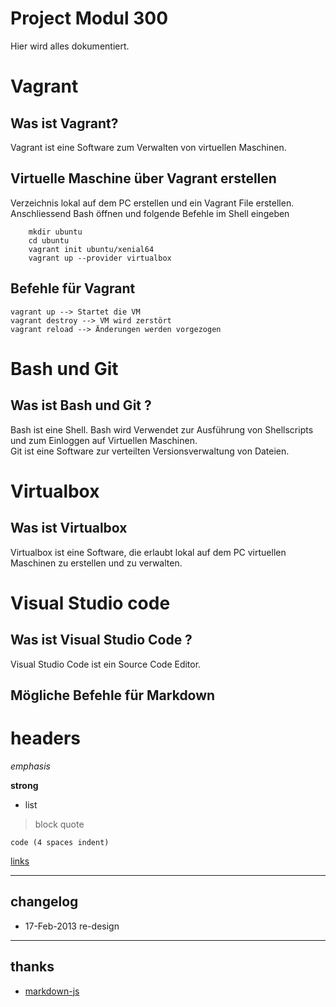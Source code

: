 # Project Modul 300
Hier wird alles dokumentiert.

# Vagrant
## Was ist Vagrant?
<p>Vagrant ist eine Software zum Verwalten von virtuellen Maschinen.</ps>

## Virtuelle Maschine über Vagrant erstellen
<p>Verzeichnis lokal auf dem PC erstellen und ein Vagrant File erstellen. Anschliessend Bash öffnen und folgende Befehle im Shell eingeben</br></p>

        mkdir ubuntu
        cd ubuntu
        vagrant init ubuntu/xenial64
        vagrant up --provider virtualbox

## Befehle für Vagrant

    vagrant up --> Startet die VM
    vagrant destroy --> VM wird zerstört
    vagrant reload --> Änderungen werden vorgezogen

# Bash und Git
## Was ist Bash und Git ?

<p>Bash ist eine Shell. Bash wird Verwendet zur Ausführung von Shellscripts und zum Einloggen auf Virtuellen Maschinen.</br>
Git ist eine Software zur verteilten Versionsverwaltung von Dateien.</p>

# Virtualbox
## Was ist Virtualbox

<p>Virtualbox ist eine Software, die erlaubt lokal auf dem PC virtuellen Maschinen zu erstellen und zu verwalten.</p>

# Visual Studio code
## Was ist Visual Studio Code ?

<p>Visual Studio Code ist ein Source Code Editor.</p>


## Mögliche Befehle für Markdown
# headers

*emphasis*

**strong**

* list

>block quote

    code (4 spaces indent)
[links](http://wikipedia.org)

----
## changelog
* 17-Feb-2013 re-design

----
## thanks
* [markdown-js](https://github.com/evilstreak/markdown-js)
